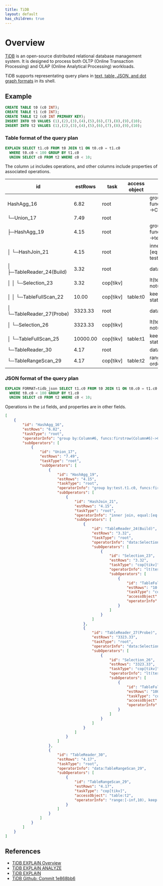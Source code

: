 ```yaml
---
title: TiDB
layout: default
has_children: true
---
```


# Overview

[TiDB](https://www.pingcap.com/tidb/) is an open-source distributed relational database management system. It is designed to process both OLTP (Online Transaction Processing) and OLAP (Online Analytical Processing) workloads.

TiDB supports representating query plans in [text, table, JSON, and dot graph formats](https://docs.pingcap.com/tidb/dev/sql-statement-explain) in its shell. 


## Example
```sql
CREATE TABLE t0 (c0 INT);
CREATE TABLE t1 (c0 INT);
CREATE TABLE t2 (c0 INT PRIMARY KEY);
INSERT INTO t0 VALUES (1),(2),(3),(4),(5),(6),(7),(8),(9),(10);
INSERT INTO t2 VALUES (1),(2),(3),(4),(5),(6),(7),(8),(9),(10);
```

### Table format of the query plan

```sql
EXPLAIN SELECT t1.c0 FROM t0 JOIN t1 ON t0.c0 = t1.c0
  WHERE t0.c0 < 100 GROUP BY t1.c0
  UNION SELECT c0 FROM t2 WHERE c0 < 10;
```

The column `id` includes operations, and other columns include properties of associated operations.

| id                                   | estRows  | task      | access object | operator info                                               |
|--------------------------------------|----------|-----------|---------------|-------------------------------------------------------------|
| HashAgg_16                           | 6.82     | root      |               | group by:Column#6, funcs:firstrow(Column#6)->Column#6       |
| └─Union_17                           | 7.49     | root      |               |                                                             |
|   ├─HashAgg_19                       | 4.15     | root      |               | group by:test.t1.c0, funcs:firstrow(test.t1.c0)->test.t1.c0 |
|   │ └─HashJoin_21                    | 4.15     | root      |               | inner join, equal:[eq(test.t0.c0, test.t1.c0)]              |
|   │   ├─TableReader_24(Build)        | 3.32     | root      |               | data:Selection_23                                           |
|   │   │ └─Selection_23               | 3.32     | cop[tikv] |               | lt(test.t0.c0, 100), not(isnull(test.t0.c0))                |
|   │   │   └─TableFullScan_22         | 10.00    | cop[tikv] | table:t0      | keep order:false, stats:pseudo                              |
|   │   └─TableReader_27(Probe)        | 3323.33  | root      |               | data:Selection_26                                           |
|   │     └─Selection_26               | 3323.33  | cop[tikv] |               | lt(test.t1.c0, 100), not(isnull(test.t1.c0))                |
|   │       └─TableFullScan_25         | 10000.00 | cop[tikv] | table:t1      | keep order:false, stats:pseudo                              |
|   └─TableReader_30                   | 4.17     | root      |               | data:TableRangeScan_29                                      |
|     └─TableRangeScan_29              | 4.17     | cop[tikv] | table:t2      | range:[-inf,10), keep order:false, stats:pseudo             |



### JSON format of the query plan

```sql
EXPLAIN FORMAT=tidb_json SELECT t1.c0 FROM t0 JOIN t1 ON t0.c0 = t1.c0
  WHERE t0.c0 < 100 GROUP BY t1.c0
  UNION SELECT c0 FROM t2 WHERE c0 < 10;
```

Operations in the `id` fields, and properties are in other fields.

```json
[
    {
        "id": "HashAgg_16",
        "estRows": "6.82",
        "taskType": "root",
        "operatorInfo": "group by:Column#6, funcs:firstrow(Column#6)->Column#6",
        "subOperators": [
            {
                "id": "Union_17",
                "estRows": "7.49",
                "taskType": "root",
                "subOperators": [
                    {
                        "id": "HashAgg_19",
                        "estRows": "4.15",
                        "taskType": "root",
                        "operatorInfo": "group by:test.t1.c0, funcs:firstrow(test.t1.c0)->test.t1.c0",
                        "subOperators": [
                            {
                                "id": "HashJoin_21",
                                "estRows": "4.15",
                                "taskType": "root",
                                "operatorInfo": "inner join, equal:[eq(test.t0.c0, test.t1.c0)]",
                                "subOperators": [
                                    {
                                        "id": "TableReader_24(Build)",
                                        "estRows": "3.32",
                                        "taskType": "root",
                                        "operatorInfo": "data:Selection_23",
                                        "subOperators": [
                                            {
                                                "id": "Selection_23",
                                                "estRows": "3.32",
                                                "taskType": "cop[tikv]",
                                                "operatorInfo": "lt(test.t0.c0, 100), not(isnull(test.t0.c0))",
                                                "subOperators": [
                                                    {
                                                        "id": "TableFullScan_22",
                                                        "estRows": "10.00",
                                                        "taskType": "cop[tikv]",
                                                        "accessObject": "table:t0",
                                                        "operatorInfo": "keep order:false, stats:pseudo"
                                                    }
                                                ]
                                            }
                                        ]
                                    },
                                    {
                                        "id": "TableReader_27(Probe)",
                                        "estRows": "3323.33",
                                        "taskType": "root",
                                        "operatorInfo": "data:Selection_26",
                                        "subOperators": [
                                            {
                                                "id": "Selection_26",
                                                "estRows": "3323.33",
                                                "taskType": "cop[tikv]",
                                                "operatorInfo": "lt(test.t1.c0, 100), not(isnull(test.t1.c0))",
                                                "subOperators": [
                                                    {
                                                        "id": "TableFullScan_25",
                                                        "estRows": "10000.00",
                                                        "taskType": "cop[tikv]",
                                                        "accessObject": "table:t1",
                                                        "operatorInfo": "keep order:false, stats:pseudo"
                                                    }
                                                ]
                                            }
                                        ]
                                    }
                                ]
                            }
                        ]
                    },
                    {
                        "id": "TableReader_30",
                        "estRows": "4.17",
                        "taskType": "root",
                        "operatorInfo": "data:TableRangeScan_29",
                        "subOperators": [
                            {
                                "id": "TableRangeScan_29",
                                "estRows": "4.17",
                                "taskType": "cop[tikv]",
                                "accessObject": "table:t2",
                                "operatorInfo": "range:[-inf,10), keep order:false, stats:pseudo"
                            }
                        ]
                    }
                ]
            }
        ]
    }
]
```


## References
* [TiDB EXPLAIN Overview](https://docs.pingcap.com/tidb/stable/explain-overviewn)
* [TiDB EXPLAIN ANALYZE](https://docs.pingcap.com/tidb/v6.5/sql-statement-explain-analyze)
* [TiDB EXPLAIN](https://docs.pingcap.com/tidb/v6.5/sql-statement-explain)
* [TiDB Github: Commit 1e868bb6](https://github.com/pingcap/tidb/tree/f54e63ba)